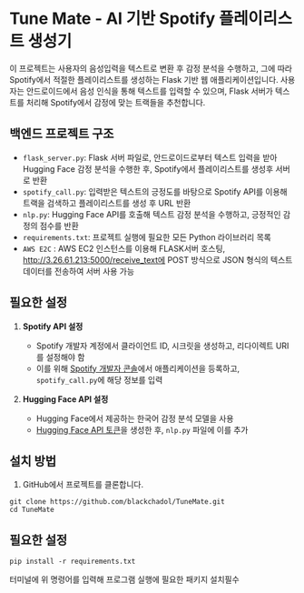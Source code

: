 # Tune Mate - AI 기반 Spotify 플레이리스트 생성기

이 프로젝트는 사용자의 음성입력을 텍스트로 변환 후 감정 분석을 수행하고, 그에 따라 Spotify에서 적절한 플레이리스트를 생성하는 Flask 기반 웹 애플리케이션입니다. 
사용자는 안드로이드에서 음성 인식을 통해 텍스트를 입력할 수 있으며, Flask 서버가 텍스트를 처리해 Spotify에서 감정에 맞는 트랙들을 추천합니다.

## 백엔드 프로젝트 구조

- `flask_server.py`: Flask 서버 파일로, 안드로이드로부터 텍스트 입력을 받아 Hugging Face 감정 분석을 수행한 후, Spotify에서 플레이리스트를 생성후 서버로 반환
- `spotify_call.py`: 입력받은 텍스트의 긍정도를 바탕으로 Spotify API를 이용해 트랙을 검색하고 플레이리스트를 생성 후 URL 반환
- `nlp.py`: Hugging Face API를 호출해 텍스트 감정 분석을 수행하고, 긍정적인 감정의 점수를 반환
- `requirements.txt`: 프로젝트 실행에 필요한 모든 Python 라이브러리 목록
- `AWS E2C` : AWS EC2 인스턴스를 이용해 FLASK서버 호스팅, http://3.26.61.213:5000/receive_text에 POST 방식으로 JSON 형식의 텍스트 데이터를 전송하여 서버 사용 가능

## 필요한 설정

1. **Spotify API 설정**
   - Spotify 개발자 계정에서 클라이언트 ID, 시크릿을 생성하고, 리다이렉트 URI를 설정해야 함
   - 이를 위해 [Spotify 개발자 콘솔](https://developer.spotify.com/dashboard/)에서 애플리케이션을 등록하고, `spotify_call.py`에 해당 정보를 입력

2. **Hugging Face API 설정**
   - Hugging Face에서 제공하는 한국어 감정 분석 모델을 사용
   - [Hugging Face API 토큰](https://huggingface.co/settings/tokens)을 생성한 후, `nlp.py` 파일에 이를 추가

## 설치 방법

1. GitHub에서 프로젝트를 클론합니다.

```
git clone https://github.com/blackchadol/TuneMate.git
cd TuneMate
```


##  필요한 설정
```
pip install -r requirements.txt
```
터미널에 위 명령어를 입력해 프로그램 실행에 필요한 패키지 설치필수

